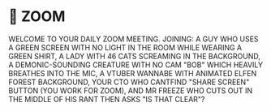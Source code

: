 # 🚾 ZOOM

WELCOME TO YOUR DAILY ZOOM MEETING. JOINING: A GUY WHO USES A GREEN SCREEN WITH NO LIGHT IN THE ROOM WHILE WEARING A GREEN SHIRT, A LADY WITH 46 CATS SCREAMING IN THE BACKGROUND, A DEMONIC-SOUNDING CREATURE WITH NO CAM "BOB" WHICH HEAVILY BREATHES INTO THE MIC, A VTUBER WANNABE WITH ANIMATED ELFEN FOREST BACKGROUND, YOUR CTO WHO CANTFIND "SHARE SCREEN" BUTTON (YOU WORK FOR ZOOM), AND MR FREEZE WHO CUTS OUT IN THE MIDDLE OF HIS RANT THEN ASKS "IS THAT CLEAR"?
